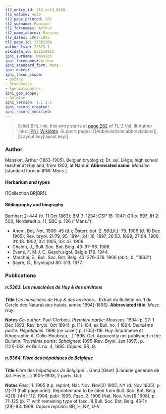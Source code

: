 ```yaml
---
tl2_entry_id: tl2_vol3_0316
tl2_volume: vol3
tl2_page_printed: 282
tl2_surname: Mansion
tl2_forenames: Arthur
tl2_name_abbrev: Mansion
tl2_dates: 1863-1905
tl2_page_id: 33355369
author_lsid: 22873-1
wikidata_id: Q21519912
ipni_surname: Mansion
ipni_forenames: Arthur
ipni_standard_form: Mans.
ipni_dates: 
ipni_taxon_scope: 
- Botany
- Bryophytes
- Spermatophytes
ipni_geo_scope: 
- Belgium
ipni_version: 1.1.1.1
ipni_record_created: 
ipni_record_modified:
---
```


> [!cite] BHL link: this entry starts at [page 282](https://www.biodiversitylibrary.org/page/33355369) of TL-2 Vol. III
> Author links: [IPNI](https://www.ipni.org/a/22873-1), [Wikidata](https://www.wikidata.org/wiki/Q21519912). Support pages: [[Abbreviations|abbreviations]], [[Layout key|layout key]]

### Author

Mansion, Arthur (1863-1905), Belgian bryologist; Dr. sei. Liège; high school teacher at Huy and, from 1902, at Namur. 
**Abbreviated name**: *Mansion* \[standard form in IPNI: *Mans.*\]

#### Herbarium and types

[[Collection BR|BR]].

#### Bibliography and biography

Barnhart 2: 444 (b. 11 Oct 1863); BM 3: 1234; GSP 16: 1047; GR p. 697; IH 2: 500; Nordstedt p. 11; SBC p. 126 ("Mans.").
- Anon., Bot. Not. 1906: 45 (d.); Österr. bot. Z. 56(Lit.): 79. 1906 (d. 10 Dec 1905); Rev. bryol. 21:79, 95. 1894, 24: 16, 1897, 26:53. 1899, 27:64. 1900, 31: 18. 1902, 32: 1905, 33: 47. 1906.
- Chalon, J., Bull. Soc. Bot. Belg. 43: 97-98. 1906.
- Evens, F. M.J. C, Gesch.algol. Belgie 179. 1944.
- Marchai, E., Bull. Soc. Bot. Belg. 43: 376-379. 1906 (obit., b. "1863").
- Sayre, G., Bryologist 80: 513. 1977.

### Publications

##### n.5363. Les muscinées de Huy & des environs

**Title**
*Les muscinées de Huy & des environs*... Extrait du Bulletin no. 1 du Cercle des Naturalistes hutois, année 1894\[-1896\].
**Abbreviated title**: *Musc. Huy*.

**Notes**
*Co-author*: Paul Clerbois.
*Première partie*: *Mousses*: 1894 (p. 27: 1 Dec 1893; Rev. bryol. Oct 1894), p. \[1\]-104, ex Bull. no. 1 1894.
*Deuxième partie*: *Hépatiques*: 1896 (on cover) p. \[105\]-119. Huy (Imprimerie et lithographie A. Colin-Houbeau,...) 1896. Oct. Apparently not published in the Bulletin.
*Troisième partie*: *Sphaignes*: 1895 (Rev. Bryol. Jan 1897), p. \[121\]-132, ex Bull. no. 4, 1895.
*Copies*: BR, G.

##### n.5364. Flore des hépatiques de Belgique

**Title**
*Flore des hépatiques de Belgique*... Gand \[Gent\] (Librairie générale de Ad. Hoste,...) 1905-1908, 2 parts. Oct.

**Notes**
*Fasc. 1*: 1905 (t.p. reprint; Nat. Nov. Nov(2) 1905; NY rd. Nov 1905), p. \[1\]-71 (half page print). Reprinted and to be cited from Bull. Soc. Bot. Belg. 42(1): \[44\]-112. 1904, publ. 1905.
*Fasc. 2*: 1908 (Nat. Nov. Nov(1) 1908), p. 71-125 (p. 71 with remaining type of fasc. 1),Bull. Soc. Bot. Belg. 45(1): \[29\]-83. 1908.
*Copies reprints*: BR, H, NY, U-V.

